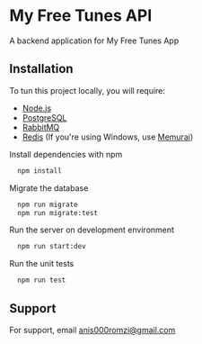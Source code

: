 
# My Free Tunes API

A backend application for My Free Tunes App


## Installation

To tun this project locally, you will require:
- [Node.js](https://nodejs.org/en)
- [PostgreSQL](https://www.postgresql.org/)
- [RabbitMQ](https://www.rabbitmq.com/)
- [Redis](https://redis.io/) (If you're using Windows, use [Memurai](https://www.memurai.com/))

Install dependencies with npm

```bash
  npm install
```
Migrate the database

```bash
  npm run migrate
  npm run migrate:test
```
Run the server on development environment

```bash
  npm run start:dev
```
Run the unit tests

```bash
  npm run test
```       
## Support

For support, email anis000romzi@gmail.com

